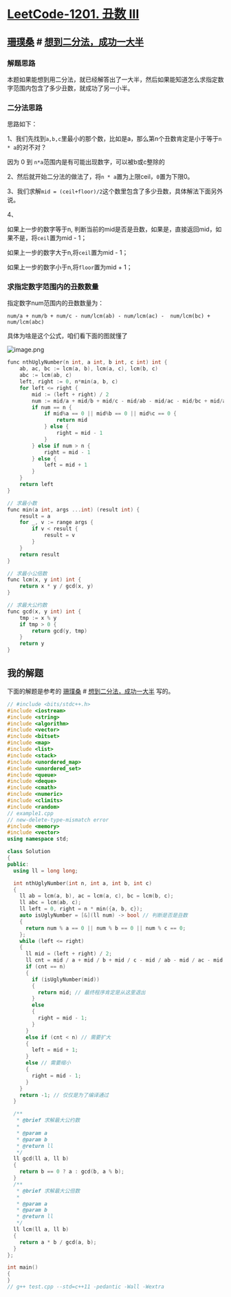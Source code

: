 # [LeetCode-1201. 丑数 III](https://leetcode.cn/problems/ugly-number-iii/)



## [珊璞桑](https://leetcode.cn/u/bloodborne/) # [想到二分法，成功一大半](https://leetcode.cn/problems/ugly-number-iii/solution/xiang-dao-er-fen-fa-cheng-gong-yi-da-ban-by-bloodb/) 

### 解题思路

本题如果能想到用二分法，就已经解答出了一大半，然后如果能知道怎么求指定数字范围内包含了多少丑数，就成功了另一小半。



### 二分法思路

思路如下：

1、我们先找到`a,b,c`里最小的那个数，比如是a，那么第n个丑数肯定是小于等于`n * a`的对不对？

因为 0 到 `n*a`范围内是有可能出现数字，可以被b或c整除的

2、然后就开始二分法的做法了，将`n * a`置为上限ceil，`0`置为下限0。

3、我们求解`mid = (ceil+floor)/2`这个数里包含了多少丑数，具体解法下面另外说。

4、

如果上一步的数字等于n, 判断当前的mid是否是丑数，如果是，直接返回mid，如果不是，将`ceil`置为mid - 1；

如果上一步的数字大于n,将`ceil`置为mid - 1；

如果上一步的数字小于n,将`floor`置为mid + 1；

### 求指定数字范围内的丑数数量

指定数字num范围内的丑数数量为：

```
num/a + num/b + num/c - num/lcm(ab) - num/lcm(ac) -  num/lcm(bc) + num/lcm(abc)
```

具体为啥是这个公式，咱们看下面的图就懂了

![image.png](https://pic.leetcode.cn/c3aad0c521cefbf9c8d40c93c58b51f27108939637dc4ca97dfce415270c105b-image.png)





```c++
func nthUglyNumber(n int, a int, b int, c int) int {
	ab, ac, bc := lcm(a, b), lcm(a, c), lcm(b, c)
	abc := lcm(ab, c)
	left, right := 0, n*min(a, b, c)
	for left <= right {
		mid := (left + right) / 2
		num := mid/a + mid/b + mid/c - mid/ab - mid/ac - mid/bc + mid/abc
		if num == n {
			if mid%a == 0 || mid%b == 0 || mid%c == 0 {
				return mid
			} else {
				right = mid - 1
			}
		} else if num > n {
			right = mid - 1
		} else {
			left = mid + 1
		}
	}
	return left
}

// 求最小数
func min(a int, args ...int) (result int) {
	result = a
	for _, v := range args {
		if v < result {
			result = v
		}
	}
	return result
}

// 求最小公倍数
func lcm(x, y int) int {
	return x * y / gcd(x, y)
}

// 求最大公约数
func gcd(x, y int) int {
	tmp := x % y
	if tmp > 0 {
		return gcd(y, tmp)
	}
	return y
}

```



## 我的解题

下面的解题是参考的 [珊璞桑](https://leetcode.cn/u/bloodborne/) # [想到二分法，成功一大半](https://leetcode.cn/problems/ugly-number-iii/solution/xiang-dao-er-fen-fa-cheng-gong-yi-da-ban-by-bloodb/) 写的。

```c++
// #include <bits/stdc++.h>
#include <iostream>
#include <string>
#include <algorithm>
#include <vector>
#include <bitset>
#include <map>
#include <list>
#include <stack>
#include <unordered_map>
#include <unordered_set>
#include <queue>
#include <deque>
#include <cmath>
#include <numeric>
#include <climits>
#include <random>
// example1.cpp
// new-delete-type-mismatch error
#include <memory>
#include <vector>
using namespace std;

class Solution
{
public:
  using ll = long long;

  int nthUglyNumber(int n, int a, int b, int c)
  {
    ll ab = lcm(a, b), ac = lcm(a, c), bc = lcm(b, c);
    ll abc = lcm(ab, c);
    ll left = 0, right = n * min({a, b, c});
    auto isUglyNumber = [&](ll num) -> bool // 判断是否是丑数
    {
      return num % a == 0 || num % b == 0 || num % c == 0;
    };
    while (left <= right)
    {
      ll mid = (left + right) / 2;
      ll cnt = mid / a + mid / b + mid / c - mid / ab - mid / ac - mid / bc + mid / abc; // [0, mid]范围内有多少个丑数，使用容斥原理
      if (cnt == n)                                                                      // 关于下面的逻辑，在 https://leetcode.cn/problems/ugly-number-iii/solution/xiang-dao-er-fen-fa-cheng-gong-yi-da-ban-by-bloodb/ 中有着很好的描述
      {
        if (isUglyNumber(mid))
        {
          return mid; // 最终程序肯定是从这里退出
        }
        else
        {
          right = mid - 1;
        }
      }
      else if (cnt < n) // 需要扩大
      {
        left = mid + 1;
      }
      else // 需要缩小
      {
        right = mid - 1;
      }
    }
    return -1; // 仅仅是为了编译通过
  }

  /**
   * @brief 求解最大公约数
   *
   * @param a
   * @param b
   * @return ll
   */
  ll gcd(ll a, ll b)
  {
    return b == 0 ? a : gcd(b, a % b);
  }
  /**
   * @brief 求解最大公倍数
   *
   * @param a
   * @param b
   * @return ll
   */
  ll lcm(ll a, ll b)
  {
    return a * b / gcd(a, b);
  }
};

int main()
{
}
// g++ test.cpp --std=c++11 -pedantic -Wall -Wextra

```

